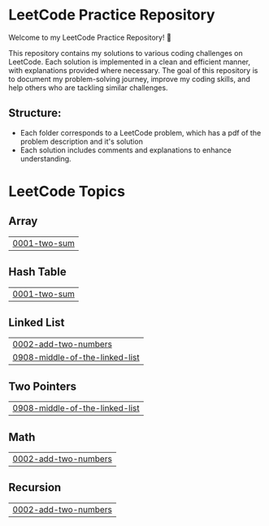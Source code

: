 # LeetCode Practice Repository

Welcome to my LeetCode Practice Repository! 🚀

This repository contains my solutions to various coding challenges on LeetCode. Each solution is implemented in a clean and efficient manner, with explanations provided where necessary. The goal of this repository is to document my problem-solving journey, improve my coding skills, and help others who are tackling similar challenges.

## Structure:

- Each folder corresponds to a LeetCode problem, which has a pdf of the problem description and it's solution
- Each solution includes comments and explanations to enhance understanding.



<!---LeetCode Topics Start-->
# LeetCode Topics
## Array
|  |
| ------- |
| [0001-two-sum](https://github.com/Yousaf-AJan/LeetCode-Practice/tree/master/0001-two-sum) |
## Hash Table
|  |
| ------- |
| [0001-two-sum](https://github.com/Yousaf-AJan/LeetCode-Practice/tree/master/0001-two-sum) |
## Linked List
|  |
| ------- |
| [0002-add-two-numbers](https://github.com/Yousaf-AJan/LeetCode-Practice/tree/master/0002-add-two-numbers) |
| [0908-middle-of-the-linked-list](https://github.com/Yousaf-AJan/LeetCode-Practice/tree/master/0908-middle-of-the-linked-list) |
## Two Pointers
|  |
| ------- |
| [0908-middle-of-the-linked-list](https://github.com/Yousaf-AJan/LeetCode-Practice/tree/master/0908-middle-of-the-linked-list) |
## Math
|  |
| ------- |
| [0002-add-two-numbers](https://github.com/Yousaf-AJan/LeetCode-Practice/tree/master/0002-add-two-numbers) |
## Recursion
|  |
| ------- |
| [0002-add-two-numbers](https://github.com/Yousaf-AJan/LeetCode-Practice/tree/master/0002-add-two-numbers) |
<!---LeetCode Topics End-->